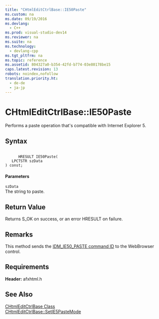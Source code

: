 ```yaml
---
title: "CHtmlEditCtrlBase::IE50Paste"
ms.custom: na
ms.date: 09/19/2016
ms.devlang: 
  - C++
ms.prod: visual-studio-dev14
ms.reviewer: na
ms.suite: na
ms.technology: 
  - devlang-cpp
ms.tgt_pltfrm: na
ms.topic: reference
ms.assetid: 804327a0-b354-42fd-b774-03e80178be15
caps.latest.revision: 13
robots: noindex,nofollow
translation.priority.ht: 
  - de-de
  - ja-jp
---
```

# CHtmlEditCtrlBase::IE50Paste
Performs a paste operation that's compatible with Internet Explorer 5.  
  
## Syntax  
  
```  
  
      HRESULT IE50Paste(  
   LPCTSTR szData   
) const;  
```  
  
#### Parameters  
 `szData`  
 The string to paste.  
  
## Return Value  
 Returns S_OK on success, or an error HRESULT on failure.  
  
## Remarks  
 This method sends the [IDM_IE50_PASTE command ID](https://msdn.microsoft.com/en-us/library/aa769922.aspx) to the WebBrowser control.  
  
## Requirements  
 **Header:** afxhtml.h  
  
## See Also  
 [CHtmlEditCtrlBase Class](../vs140/CHtmlEditCtrlBase-Class.md)   
 [CHtmlEditCtrlBase::SetIE5PasteMode](../vs140/CHtmlEditCtrlBase--SetIE5PasteMode.md)